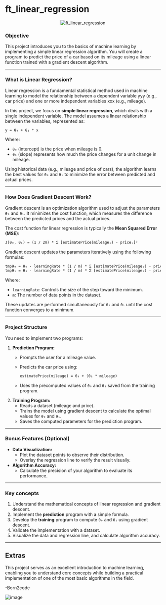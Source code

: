 # **ft_linear_regression**

<div align="center">
  <img src="https://github.com/user-attachments/assets/cc6167c0-54b7-4a1e-bcbb-8a853283d82b" alt="ft_linear_regression">
</div>

### **Objective**


This project introduces you to the basics of machine learning by implementing a simple linear regression algorithm. You will create a program to predict the price of a car based on its mileage using a linear function trained with a gradient descent algorithm.

---

### **What is Linear Regression?**

Linear regression is a fundamental statistical method used in machine learning to model the relationship between a dependent variable yyy (e.g., car price) and one or more independent variables xxx (e.g., mileage).

In this project, we focus on **simple linear regression**, which deals with a single independent variable. The model assumes a linear relationship between the variables, represented as:

```latex
y = θ₀ + θ₁ * x
```

Where:

- `θ₀` (intercept) is the price when mileage is 0.
- `θ₁` (slope) represents how much the price changes for a unit change in mileage.

Using historical data (e.g., mileage and price of cars), the algorithm learns the best values for `θ₀` and `θ₁` to minimize the error between predicted and actual prices.

---

### **How Does Gradient Descent Work?**

Gradient descent is an optimization algorithm used to adjust the parameters `θ₀` and `θ₁`. It minimizes the cost function, which measures the difference between the predicted prices and the actual prices.

The cost function for linear regression is typically the **Mean Squared Error (MSE)**:

```latex
J(θ₀, θ₁) = (1 / 2m) * Σ [estimatePrice(mileageᵢ) - priceᵢ]²
```

Gradient descent updates the parameters iteratively using the following formulas:

```latex
tmpθ₀ = θ₀ - learningRate * (1 / m) * Σ [estimatePrice(mileageᵢ) - priceᵢ]
tmpθ₁ = θ₁ - learningRate * (1 / m) * Σ [estimatePrice(mileageᵢ) - priceᵢ] * mileageᵢ
```

Where:

- `learningRate`: Controls the size of the step toward the minimum.
- `m`: The number of data points in the dataset.

These updates are performed simultaneously for `θ₀` and `θ₁` until the cost function converges to a minimum.

---

### **Project Structure**

You need to implement two programs:

1. **Prediction Program:**
    - Prompts the user for a mileage value.
    - Predicts the car price using:
        
        ```latex
        estimatePrice(mileage) = θ₀ + (θ₁ * mileage)
        ```
        
    - Uses the precomputed values of `θ₀` and `θ₁` saved from the training program.
2. **Training Program:**
    - Reads a dataset (mileage and price).
    - Trains the model using gradient descent to calculate the optimal values for `θ₀` and `θ₁`.
    - Saves the computed parameters for the prediction program.

---

### **Bonus Features (Optional)**

- **Data Visualization:**
    - Plot the dataset points to observe their distribution.
    - Overlay the regression line to verify the result visually.
- **Algorithm Accuracy:**
    - Calculate the precision of your algorithm to evaluate its performance.

---

### Key concepts

1. Understand the mathematical concepts of linear regression and gradient descent.
2. Implement the **prediction** program with a simple formula.
3. Develop the **training** program to compute `θ₀` and `θ₁` using gradient descent.
4. Validate the implementation with a dataset.
5. Visualize the data and regression line, and calculate algorithm accuracy.

---

## Extras

This project serves as an excellent introduction to machine learning, enabling you to understand core concepts while building a practical implementation of one of the most basic algorithms in the field.

-Born2code

![image](https://github.com/user-attachments/assets/c5eb39da-98b2-4bc4-aff5-d726e9e18007)
